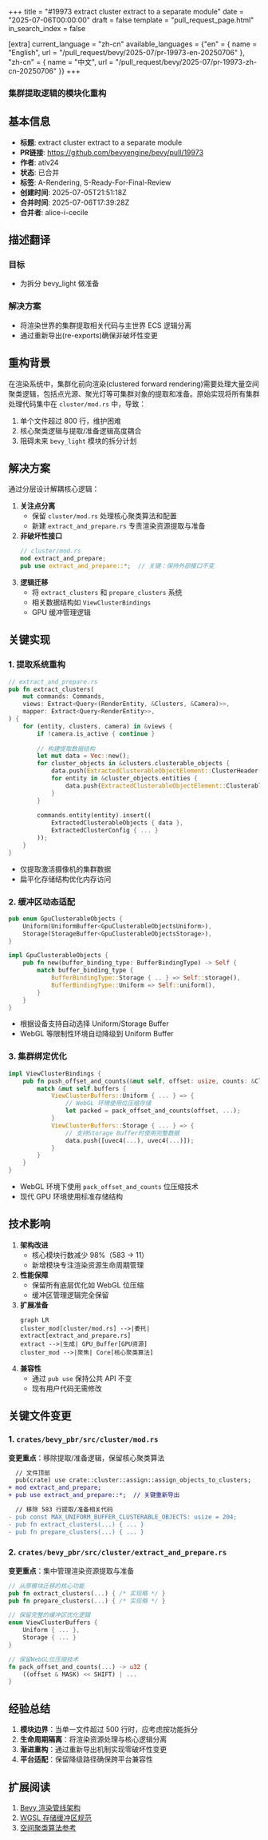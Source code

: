 +++
title = "#19973 extract cluster extract to a separate module"
date = "2025-07-06T00:00:00"
draft = false
template = "pull_request_page.html"
in_search_index = false

[extra]
current_language = "zh-cn"
available_languages = {"en" = { name = "English", url = "/pull_request/bevy/2025-07/pr-19973-en-20250706" }, "zh-cn" = { name = "中文", url = "/pull_request/bevy/2025-07/pr-19973-zh-cn-20250706" }}
+++

### 集群提取逻辑的模块化重构

## 基本信息  
- **标题**: extract cluster extract to a separate module  
- **PR链接**: https://github.com/bevyengine/bevy/pull/19973  
- **作者**: atlv24  
- **状态**: 已合并  
- **标签**: A-Rendering, S-Ready-For-Final-Review  
- **创建时间**: 2025-07-05T21:51:18Z  
- **合并时间**: 2025-07-06T17:39:28Z  
- **合并者**: alice-i-cecile  

## 描述翻译  
### 目标  
- 为拆分 bevy_light 做准备  

### 解决方案  
- 将渲染世界的集群提取相关代码与主世界 ECS 逻辑分离  
- 通过重新导出(re-exports)确保非破坏性变更  

## 重构背景  
在渲染系统中，集群化前向渲染(clustered forward rendering)需要处理大量空间聚类逻辑，包括点光源、聚光灯等可集群对象的提取和准备。原始实现将所有集群处理代码集中在 `cluster/mod.rs` 中，导致：  
1. 单个文件超过 800 行，维护困难  
2. 核心聚类逻辑与提取/准备逻辑高度耦合  
3. 阻碍未来 `bevy_light` 模块的拆分计划  

## 解决方案  
通过分层设计解耦核心逻辑：  
1. **关注点分离**  
   - 保留 `cluster/mod.rs` 处理核心聚类算法和配置  
   - 新建 `extract_and_prepare.rs` 专责渲染资源提取与准备  
2. **非破坏性接口**  
   ```rust
   // cluster/mod.rs
   mod extract_and_prepare;
   pub use extract_and_prepare::*;  // 关键：保持外部接口不变
   ```  
3. **逻辑迁移**  
   - 将 `extract_clusters` 和 `prepare_clusters` 系统  
   - 相关数据结构如 `ViewClusterBindings`  
   - GPU 缓冲管理逻辑  

## 关键实现  
### 1. 提取系统重构  
```rust
// extract_and_prepare.rs
pub fn extract_clusters(
    mut commands: Commands,
    views: Extract<Query<(RenderEntity, &Clusters, &Camera)>>,
    mapper: Extract<Query<RenderEntity>>,
) {
    for (entity, clusters, camera) in &views {
        if !camera.is_active { continue }
        
        // 构建提取数据结构
        let mut data = Vec::new();
        for cluster_objects in &clusters.clusterable_objects {
            data.push(ExtractedClusterableObjectElement::ClusterHeader(...));
            for entity in &cluster_objects.entities {
                data.push(ExtractedClusterableObjectElement::ClusterableObjectEntity(...));
            }
        }
        
        commands.entity(entity).insert((
            ExtractedClusterableObjects { data },
            ExtractedClusterConfig { ... }
        ));
    }
}
```  
- 仅提取激活摄像机的集群数据  
- 扁平化存储结构优化内存访问  

### 2. 缓冲区动态适配  
```rust
pub enum GpuClusterableObjects {
    Uniform(UniformBuffer<GpuClusterableObjectsUniform>),
    Storage(StorageBuffer<GpuClusterableObjectsStorage>),
}

impl GpuClusterableObjects {
    pub fn new(buffer_binding_type: BufferBindingType) -> Self {
        match buffer_binding_type {
            BufferBindingType::Storage { .. } => Self::storage(),
            BufferBindingType::Uniform => Self::uniform(),
        }
    }
}
```  
- 根据设备支持自动选择 Uniform/Storage Buffer  
- WebGL 等限制性环境自动降级到 Uniform Buffer  

### 3. 集群绑定优化  
```rust
impl ViewClusterBindings {
    pub fn push_offset_and_counts(&mut self, offset: usize, counts: &ClusterableObjectCounts) {
        match &mut self.buffers {
            ViewClusterBuffers::Uniform { ... } => {
                // WebGL 环境使用位压缩存储
                let packed = pack_offset_and_counts(offset, ...);
            }
            ViewClusterBuffers::Storage { ... } => {
                // 支持Storage Buffer时使用完整数据
                data.push([uvec4(...), uvec4(...)]);
            }
        }
    }
}
```  
- WebGL 环境下使用 `pack_offset_and_counts` 位压缩技术  
- 现代 GPU 环境使用标准存储结构  

## 技术影响  
1. **架构改进**  
   - 核心模块行数减少 98%（583 → 11）  
   - 新增模块专注渲染资源生命周期管理  
2. **性能保障**  
   - 保留所有底层优化如 WebGL 位压缩  
   - 缓冲区管理逻辑完全保留  
3. **扩展准备**  
   ```mermaid
   graph LR
   cluster_mod[cluster/mod.rs] -->|委托| extract[extract_and_prepare.rs]
   extract -->|生成| GPU_Buffer[GPU资源]
   cluster_mod -->|聚焦| Core[核心聚类算法]
   ```  
4. **兼容性**  
   - 通过 `pub use` 保持公共 API 不变  
   - 现有用户代码无需修改  

## 关键文件变更  

### 1. `crates/bevy_pbr/src/cluster/mod.rs`
**变更重点**：移除提取/准备逻辑，保留核心聚类算法  
```diff
  // 文件顶部
  pub(crate) use crate::cluster::assign::assign_objects_to_clusters;
+ mod extract_and_prepare;
+ pub use extract_and_prepare::*;  // 关键重新导出

  // 移除 583 行提取/准备相关代码
- pub const MAX_UNIFORM_BUFFER_CLUSTERABLE_OBJECTS: usize = 204;
- pub fn extract_clusters(...) { ... }
- pub fn prepare_clusters(...) { ... }
```

### 2. `crates/bevy_pbr/src/cluster/extract_and_prepare.rs`
**变更重点**：集中管理渲染资源提取与准备  
```rust
// 从原模块迁移的核心功能
pub fn extract_clusters(...) { /* 实现略 */ }
pub fn prepare_clusters(...) { /* 实现略 */ }

// 保留完整的缓冲区优化逻辑
enum ViewClusterBuffers {
    Uniform { ... },
    Storage { ... }
}

// 保留WebGL位压缩技术
fn pack_offset_and_counts(...) -> u32 {
    ((offset & MASK) << SHIFT) | ... 
}
```

## 经验总结  
1. **模块边界**：当单一文件超过 500 行时，应考虑按功能拆分  
2. **生命周期隔离**：将渲染资源处理与核心逻辑分离  
3. **渐进重构**：通过重新导出机制实现零破坏性变更  
4. **平台适配**：保留降级路径确保跨平台兼容性  

## 扩展阅读  
1. [Bevy 渲染管线架构](https://bevyengine.org/learn/book/getting-started/rendering/)  
2. [WGSL 存储缓冲区规范](https://www.w3.org/TR/WGSL/#storage-buffers)  
3. [空间聚类算法参考](http://www.aortiz.me/2018/12/21/CG.html)